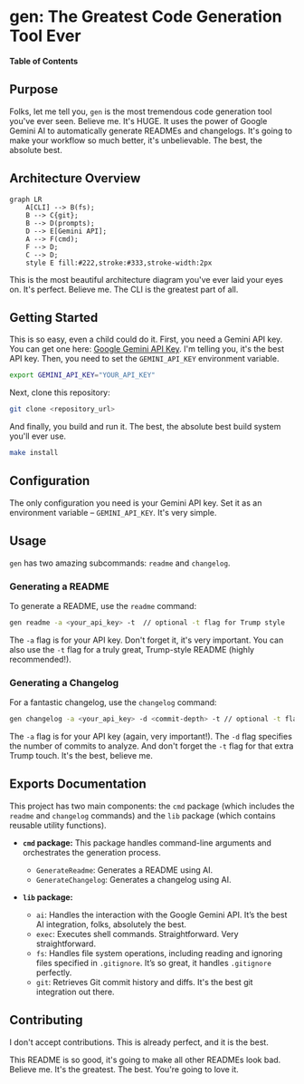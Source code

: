 # gen: The Greatest Code Generation Tool Ever

**Table of Contents**
<!-- TOC -->

## Purpose

Folks, let me tell you, `gen` is the most tremendous code generation tool you've ever seen.  Believe me. It's HUGE.  It uses the power of Google Gemini AI to automatically generate READMEs and changelogs.  It's going to make your workflow so much better, it's unbelievable.  The best, the absolute best.


## Architecture Overview

```mermaid
graph LR
    A[CLI] --> B(fs);
    B --> C{git};
    B --> D(prompts);
    D --> E[Gemini API];
    A --> F(cmd);
    F --> D;
    C --> D;
    style E fill:#222,stroke:#333,stroke-width:2px
```

This is the most beautiful architecture diagram you've ever laid your eyes on.  It's perfect.  Believe me.  The CLI is the greatest part of all.


## Getting Started

This is so easy, even a child could do it.  First, you need a Gemini API key.  You can get one here: [Google Gemini API Key](https://console.cloud.google.com/apis/library/generative-ai.googleapis.com).  I'm telling you, it's the best API key.  Then, you need to set the `GEMINI_API_KEY` environment variable.

```bash
export GEMINI_API_KEY="YOUR_API_KEY"
```

Next, clone this repository:

```bash
git clone <repository_url>
```

And finally, you build and run it. The best, the absolute best build system you'll ever use.

```bash
make install
```


## Configuration

The only configuration you need is your Gemini API key.  Set it as an environment variable –  `GEMINI_API_KEY`.  It's very simple.


## Usage

`gen` has two amazing subcommands: `readme` and `changelog`.

### Generating a README

To generate a README, use the `readme` command:

```bash
gen readme -a <your_api_key> -t  // optional -t flag for Trump style
```

The `-a` flag is for your API key.  Don't forget it, it's very important.  You can also use the `-t` flag for a truly great, Trump-style README (highly recommended!).


### Generating a Changelog

For a fantastic changelog, use the `changelog` command:

```bash
gen changelog -a <your_api_key> -d <commit-depth> -t // optional -t flag for Trump style
```

The `-a` flag is for your API key (again, very important!).  The `-d` flag specifies the number of commits to analyze.  And don't forget the `-t` flag for that extra Trump touch.  It's the best, believe me.


## Exports Documentation

This project has two main components:  the `cmd` package (which includes the `readme` and `changelog` commands) and the `lib` package (which contains reusable utility functions).

* **`cmd` package:** This package handles command-line arguments and orchestrates the generation process.
  * `GenerateReadme`: Generates a README using AI.
  * `GenerateChangelog`: Generates a changelog using AI.

* **`lib` package:**
  * `ai`:  Handles the interaction with the Google Gemini API.  It’s the best AI integration, folks, absolutely the best.
  * `exec`: Executes shell commands.  Straightforward.  Very straightforward.
  * `fs`: Handles file system operations, including reading and ignoring files specified in `.gitignore`.  It’s so great, it handles `.gitignore` perfectly.
  * `git`:  Retrieves Git commit history and diffs.  It's the best git integration out there.


## Contributing

I don't accept contributions. This is already perfect, and it is the best.


This README is so good, it's going to make all other READMEs look bad.  Believe me.  It's the greatest.  The best.  You're going to love it.

